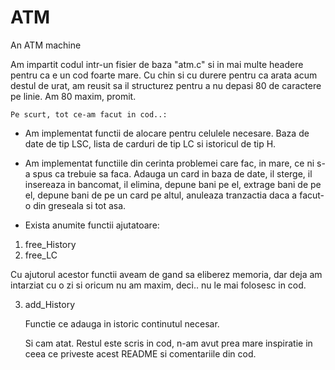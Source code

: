 # ATM
An ATM machine

Am impartit codul intr-un fisier de baza "atm.c" si in mai 
multe headere pentru ca e un cod foarte mare. Cu chin si cu durere 
pentru ca arata acum destul de urat, am reusit sa il structurez pentru 
a nu depasi 80 de caractere pe linie. Am 80 maxim, promit.

	Pe scurt, tot ce-am facut in cod..:
- Am implementat functii de alocare pentru celulele necesare.
Baza de date de tip LSC, lista de carduri de tip LC si istoricul
de tip H.

- Am implementat functiile din cerinta problemei care fac, in mare,
ce ni s-a spus ca trebuie sa faca. Adauga un card in baza de date,
il sterge, il insereaza in bancomat, il elimina, depune bani pe el,
extrage bani de pe el, depune bani de pe un card pe altul, anuleaza
tranzactia daca a facut-o din greseala si tot asa.

- Exista anumite functii ajutatoare:
1. free_History
2. free_LC

Cu ajutorul acestor functii aveam de gand sa eliberez memoria, dar
deja am intarziat cu o zi si oricum nu am maxim, deci.. nu le mai folosesc
in cod.

3. add_History

	Functie ce adauga in istoric continutul necesar.

	Si cam atat. Restul este scris in cod, n-am avut prea mare inspiratie in
ceea ce priveste acest README si comentariile din cod.
